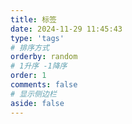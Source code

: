 ```yaml
---
title: 标签
date: 2024-11-29 11:45:43
type: 'tags'
# 排序方式
orderby: random
# 1升序 -1降序
order: 1
comments: false
# 显示侧边栏
aside: false
---
```

